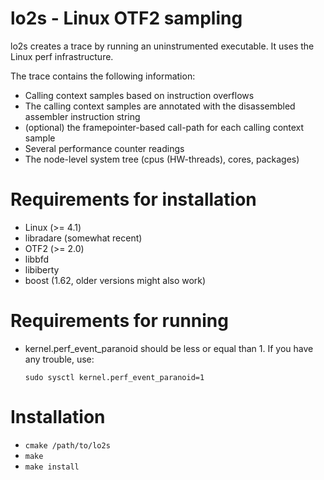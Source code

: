 # lo2s - Linux OTF2 sampling
 
lo2s creates a trace by running an uninstrumented executable. It uses the Linux perf
infrastructure.
 
The trace contains the following information:

 * Calling context samples based on instruction overflows
 * The calling context samples are annotated with the disassembled assembler instruction string
 * (optional) the framepointer-based call-path for each calling context sample
 * Several performance counter readings
 * The node-level system tree (cpus (HW-threads), cores, packages)

# Requirements for installation

 * Linux (>= 4.1)
 * libradare (somewhat recent)
 * OTF2 (>= 2.0)
 * libbfd
 * libiberty
 * boost (1.62, older versions might also work)

# Requirements for running

 * kernel.perf_event_paranoid should be less or equal than 1. If you have any trouble, use:
 
   `sudo sysctl kernel.perf_event_paranoid=1` 

# Installation

 * `cmake /path/to/lo2s`
 * `make`
 * `make install`
